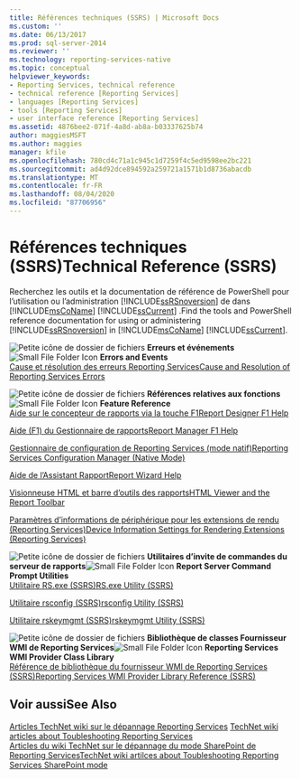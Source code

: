 ```yaml
---
title: Références techniques (SSRS) | Microsoft Docs
ms.custom: ''
ms.date: 06/13/2017
ms.prod: sql-server-2014
ms.reviewer: ''
ms.technology: reporting-services-native
ms.topic: conceptual
helpviewer_keywords:
- Reporting Services, technical reference
- technical reference [Reporting Services]
- languages [Reporting Services]
- tools [Reporting Services]
- user interface reference [Reporting Services]
ms.assetid: 4876bee2-071f-4a8d-ab8a-b03337625b74
author: maggiesMSFT
ms.author: maggies
manager: kfile
ms.openlocfilehash: 780cd4c71a1c945c1d7259f4c5ed9598ee2bc221
ms.sourcegitcommit: ad4d92dce894592a259721a1571b1d8736abacdb
ms.translationtype: MT
ms.contentlocale: fr-FR
ms.lasthandoff: 08/04/2020
ms.locfileid: "87706956"
---
```

# <a name="technical-reference-ssrs"></a><span data-ttu-id="c0325-102">Références techniques (SSRS)</span><span class="sxs-lookup"><span data-stu-id="c0325-102">Technical Reference (SSRS)</span></span>
  <span data-ttu-id="c0325-103">Recherchez les outils et la documentation de référence de PowerShell pour l’utilisation ou l’administration [!INCLUDE[ssRSnoversion](../includes/ssrsnoversion-md.md)] de dans [!INCLUDE[msCoName](../includes/msconame-md.md)] [!INCLUDE[ssCurrent](../includes/sscurrent-md.md)] .</span><span class="sxs-lookup"><span data-stu-id="c0325-103">Find the tools and PowerShell reference documentation for using or administering [!INCLUDE[ssRSnoversion](../includes/ssrsnoversion-md.md)] in [!INCLUDE[msCoName](../includes/msconame-md.md)] [!INCLUDE[ssCurrent](../includes/sscurrent-md.md)].</span></span>  
  
 <span data-ttu-id="c0325-104">![Petite icône de dossier de fichiers](../../2014/integration-services/media/filefolder-small.gif "Petite icône de dossier de fichiers") **Erreurs et événements**</span><span class="sxs-lookup"><span data-stu-id="c0325-104">![Small File Folder Icon](../../2014/integration-services/media/filefolder-small.gif "Small File Folder Icon") **Errors and Events**</span></span>  
 [<span data-ttu-id="c0325-105">Cause et résolution des erreurs Reporting Services</span><span class="sxs-lookup"><span data-stu-id="c0325-105">Cause and Resolution of Reporting Services Errors</span></span>](troubleshooting/cause-and-resolution-of-reporting-services-errors.md)  
  
 <span data-ttu-id="c0325-106">![Petite icône de dossier de fichiers](../../2014/integration-services/media/filefolder-small.gif "Petite icône de dossier de fichiers") **Références relatives aux fonctions**</span><span class="sxs-lookup"><span data-stu-id="c0325-106">![Small File Folder Icon](../../2014/integration-services/media/filefolder-small.gif "Small File Folder Icon") **Feature Reference**</span></span>  
 [<span data-ttu-id="c0325-107">Aide sur le concepteur de rapports via la touche F1</span><span class="sxs-lookup"><span data-stu-id="c0325-107">Report Designer F1 Help</span></span>](tools/report-designer-f1-help.md)  
  
 [<span data-ttu-id="c0325-108">Aide (F1) du Gestionnaire de rapports</span><span class="sxs-lookup"><span data-stu-id="c0325-108">Report Manager F1 Help</span></span>](../../2014/reporting-services/report-manager-f1-help.md)  
  
 [<span data-ttu-id="c0325-109">Gestionnaire de configuration de Reporting Services &#40;mode natif&#41;</span><span class="sxs-lookup"><span data-stu-id="c0325-109">Reporting Services Configuration Manager &#40;Native Mode&#41;</span></span>](../sql-server/install/reporting-services-configuration-manager-native-mode.md)  
  
 [<span data-ttu-id="c0325-110">Aide de l’Assistant Rapport</span><span class="sxs-lookup"><span data-stu-id="c0325-110">Report Wizard Help</span></span>](../../2014/reporting-services/report-wizard-help.md)  
  
 [<span data-ttu-id="c0325-111">Visionneuse HTML et barre d’outils des rapports</span><span class="sxs-lookup"><span data-stu-id="c0325-111">HTML Viewer and the Report Toolbar</span></span>](html-viewer-and-the-report-toolbar.md)  
  
 [<span data-ttu-id="c0325-112">Paramètres d’informations de périphérique pour les extensions de rendu &#40;Reporting Services&#41;</span><span class="sxs-lookup"><span data-stu-id="c0325-112">Device Information Settings for Rendering Extensions &#40;Reporting Services&#41;</span></span>](device-information-settings-for-rendering-extensions-reporting-services.md)  
  
 <span data-ttu-id="c0325-113">![Petite icône de dossier de fichiers](../../2014/integration-services/media/filefolder-small.gif "Petite icône de dossier de fichiers") **Utilitaires d’invite de commandes du serveur de rapports**</span><span class="sxs-lookup"><span data-stu-id="c0325-113">![Small File Folder Icon](../../2014/integration-services/media/filefolder-small.gif "Small File Folder Icon") **Report Server Command Prompt Utilities**</span></span>  
 [<span data-ttu-id="c0325-114">Utilitaire RS.exe &#40;SSRS&#41;</span><span class="sxs-lookup"><span data-stu-id="c0325-114">RS.exe Utility &#40;SSRS&#41;</span></span>](tools/rs-exe-utility-ssrs.md)  
  
 [<span data-ttu-id="c0325-115">Utilitaire rsconfig &#40;SSRS&#41;</span><span class="sxs-lookup"><span data-stu-id="c0325-115">rsconfig Utility &#40;SSRS&#41;</span></span>](tools/rsconfig-utility-ssrs.md)  
  
 [<span data-ttu-id="c0325-116">Utilitaire rskeymgmt &#40;SSRS&#41;</span><span class="sxs-lookup"><span data-stu-id="c0325-116">rskeymgmt Utility &#40;SSRS&#41;</span></span>](tools/rskeymgmt-utility-ssrs.md)  
  
 <span data-ttu-id="c0325-117">![Petite icône de dossier de fichiers](../../2014/integration-services/media/filefolder-small.gif "Petite icône de dossier de fichiers") **Bibliothèque de classes Fournisseur WMI de Reporting Services**</span><span class="sxs-lookup"><span data-stu-id="c0325-117">![Small File Folder Icon](../../2014/integration-services/media/filefolder-small.gif "Small File Folder Icon") **Reporting Services WMI Provider Class Library**</span></span>  
 [<span data-ttu-id="c0325-118">Référence de bibliothèque du fournisseur WMI de Reporting Services &#40;SSRS&#41;</span><span class="sxs-lookup"><span data-stu-id="c0325-118">Reporting Services WMI Provider Library Reference &#40;SSRS&#41;</span></span>](wmi-provider-library-reference/reporting-services-wmi-provider-library-reference-ssrs.md)  
  
## <a name="see-also"></a><span data-ttu-id="c0325-119">Voir aussi</span><span class="sxs-lookup"><span data-stu-id="c0325-119">See Also</span></span>  
 <span data-ttu-id="c0325-120">[Articles TechNet wiki sur le dépannage Reporting Services](https://go.microsoft.com/fwlink/?LinkID=209153) </span><span class="sxs-lookup"><span data-stu-id="c0325-120">[TechNet wiki articles about Toubleshooting Reporting Services](https://go.microsoft.com/fwlink/?LinkID=209153) </span></span>  
 [<span data-ttu-id="c0325-121">Articles du wiki TechNet sur le dépannage du mode SharePoint de Reporting Services</span><span class="sxs-lookup"><span data-stu-id="c0325-121">TechNet wiki artilces about Toubleshooting Reporting Services SharePoint mode</span></span>](https://go.microsoft.com/fwlink/?LinkID=209158)  
  
  
